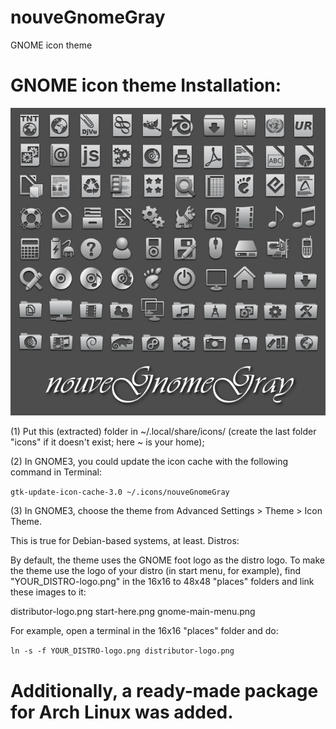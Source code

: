 # nouveGnomeGray
GNOME icon theme

# GNOME icon theme Installation:

![ScreenShot](screenshot.jpg "nouveGnomeGray")

(1) Put this (extracted) folder in ~/.local/share/icons/ (create the last folder "icons" if it doesn't exist; here ~ is your home);

(2) In GNOME3, you could update the icon cache with the following command in Terminal:

`gtk-update-icon-cache-3.0 ~/.icons/nouveGnomeGray`

(3) In GNOME3, choose the theme from Advanced Settings > Theme > Icon Theme.

This is true for Debian-based systems, at least. Distros:

By default, the theme uses the GNOME foot logo as the distro logo. To make the theme use the logo of your distro (in start menu, for example), find "YOUR_DISTRO-logo.png" in the 16x16 to 48x48 "places" folders and link these images to it:

distributor-logo.png start-here.png gnome-main-menu.png

For example, open a terminal in the 16x16 "places" folder and do:

`ln -s -f YOUR_DISTRO-logo.png distributor-logo.png`

# Additionally, a ready-made package for Arch Linux was added.
